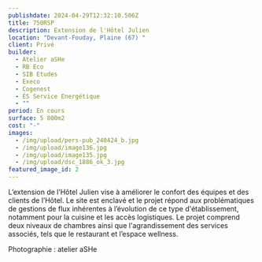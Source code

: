 ```yaml
---
publishdate: 2024-04-29T12:32:10.506Z
title: 750RSP
description: Extension de l'Hôtel Julien
location: "Devant-Fouday, Plaine (67) "
client: Privé
builder:
  - Atelier aSHe
  - RB Eco
  - SIB Etudes
  - Execo
  - Cogenest
  - ÉS Service Energétique
  - ""
period: En cours
surface: 5 800m2
cost: "-"
images:
  - /img/upload/pers-pub_240424_b.jpg
  - /img/upload/image136.jpg
  - /img/upload/image135.jpg
  - /img/upload/dsc_1886_ok_3.jpg
featured_image_id: 2
---
```

L’extension de l’Hôtel Julien vise à améliorer le confort des équipes et des clients de l’Hôtel. Le site est enclavé et le projet répond aux problématiques de gestions de flux inhérentes à l’évolution de ce type d'établissement, notamment pour la cuisine et les accès logistiques. Le projet comprend deux niveaux de chambres ainsi que l'agrandissement des services associés, tels que le restaurant et l’espace wellness.

P﻿hotographie : atelier aSHe